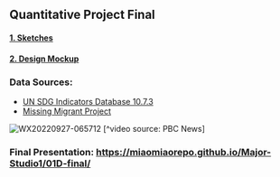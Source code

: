 ## Quantitative Project Final
#### [1. Sketches](https://github.com/miaomiaorepo/Major-Studio1/blob/main/01B-sketch/ReadMe.md)
#### [2. Design Mockup](https://github.com/miaomiaorepo/Major-Studio1/tree/main/01c-mockup)

### Data Sources: 
* [UN SDG Indicators Database 10.7.3](https://unstats.un.org/sdgs/dataportal/database)
* [Missing Migrant Project](https://missingmigrants.iom.int/downloads)

![WX20220927-065712](https://user-images.githubusercontent.com/19495692/192508152-6e27a29a-e88e-4193-89bc-de07b74ff8cd.png)
[^video source: PBC News]

### Final Presentation: https://miaomiaorepo.github.io/Major-Studio1/01D-final/ 
